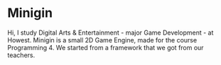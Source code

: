 # Minigin

Hi, I study Digital Arts & Entertainment - major Game Development - at Howest.
Minigin is a small 2D Game Engine, made for the course Programming 4. 
We started from a framework that we got from our teachers.
